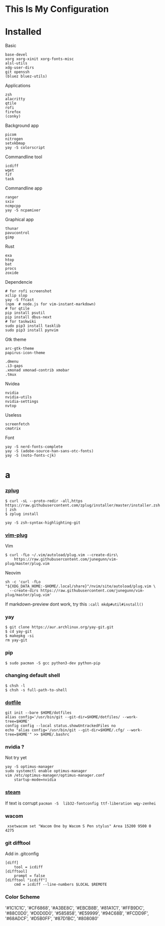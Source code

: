 # This Is My Configuration

# Installed

Basic
```
base-devel
xorg xorg-xinit xorg-fonts-misc
alsl-utils
xdg-user-dirs
git openssh
(bluez bluez-utils)
```

Applications
```
zsh
alacritty
qtile
rofi
firefox
(conky)
```

Background app
```
picom
nitrogen
setxkbmap
yay -S colorscript
```

Commandline tool
```
icdiff
wget
fzf
task
```

Commandline app
```
ranger
sxiv
ncmpcpp
yay -S ncpamixer
```

Graphical app
```
thunar
pavucontrol
gimp
```
Rust

```
exa
htop
bat
procs
zoxide
```

Dependencie
```
# for rofi screenshot
xclip slop
yay -S ffcast
(npm  # node.js for vim-instant-markdown)
# for qtile 
pip install psutil
pip install dbus-next
# for taskwiki
sudo pip3 install tasklib
sudo pip3 install pynvim

```

Gtk theme
```
arc-gtk-theme
papirus-icon-theme
```

```
.dmenu
.i3-gaps
.xmonad xmonad-contrib xmobar
.tmux
```

Nvidea
```
nvidia
nvidia-utils
nvidia-settings
nvtop
```

Useless
```
screenfetch  
cmatrix  
```

Font
```
yay -S nerd-fonts-complete
yay -S (adobe-source-han-sans-otc-fonts)
yay -S (noto-fonts-cjk)
```






# a

### **[zplug](https://github.com/zplug/zplug)**
```
$ curl -sL --proto-redir -all,https https://raw.githubusercontent.com/zplug/installer/master/installer.zsh | zsh
$ zplug install
```
```
yay -S zsh-syntax-highlighting-git
```


### **[vim-plug](https://github.com/junegunn/vim-plug)**
Vim
```
$ curl -fLo ~/.vim/autoload/plug.vim --create-dirs\  
    https://raw.githubusercontent.com/junegunn/vim-plug/master/plug.vim
```
Neovim
```
sh -c 'curl -fLo "${XDG_DATA_HOME:-$HOME/.local/share}"/nvim/site/autoload/plug.vim \
  --create-dirs https://raw.githubusercontent.com/junegunn/vim-plug/master/plug.vim'
```
If markdown-preview dont work, try this `:call mkdp#util#install()`


### yay
```
$ git clone https://aur.archlinux.org/yay-git.git
$ cd yay-git
$ makepkg -si
rm yay-git
```


### pip
` $ sudo pacman -S gcc python3-dev python-pip `


### changing default shell
```
$ chsh -l
$ chsh -s full-path-to-shell
```

### [dotfile](https://www.atlassian.com/git/tutorials/dotfiles)
```
git init --bare $HOME/dotfiles
alias config='/usr/bin/git --git-dir=$HOME/dotfiles/ --work-tree=$HOME'
config config --local status.showUntrackedFiles no
echo "alias config='/usr/bin/git --git-dir=$HOME/.cfg/ --work-tree=$HOME'" >> $HOME/.bashrc
```


### nvidia ?
Not try yet
```
yay -S optimus-manager
sudo systemctl enable optimus-manager
vim /etc/optimus-manager/optimus-manager.conf
    startup-mode=nvidia
```



### [steam](https://www.chrisatmachine.com/Linux/08-steam-on-linux/)
If text is corrupt
` pacman -S  lib32-fontconfig ttf-liberation wqy-zenhei `


### wacom
` xsetwacom set "Wacom One by Wacom S Pen stylus" Area 15200 9500 0 4275` 


### git difftool
Add in .gitconfig
```
[diff]
    tool = icdiff
[difftool]
    prompt = false
[difftool "icdiff"]
    cmd = icdiff --line-numbers $LOCAL $REMOTE
```


### Color Scheme
'#1C1C1C', '#CF6868', '#A3BE8C', '#EBCB8B', '#81A1C1', '#FFB9DC', '#88C0D0', '#D0D0D0', 
'#585858', '#E59999', '#94C68B', '#FCDD9F', '#68ADCF', '#D5B0FF', '#87D1BC', '#808080'
